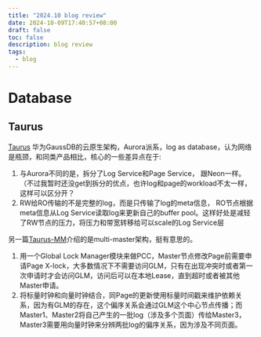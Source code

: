 ```yaml
---
title: "2024.10 blog review"
date: 2024-10-09T17:40:57+08:00
draft: false
toc: false
description: blog review
tags: 
  - blog
---
```


# Database

## Taurus
[Taurus](https://dl.acm.org/doi/10.1145/3318464.3386129)
华为GaussDB的云原生架构，Aurora派系，log as database，认为网络是瓶颈，和同类产品相比，核心的一些差异点在于:

1. 与Aurora不同的是，拆分了Log Service和Page Service， 跟Neon一样。（不过我暂时还没get到拆分的优点，也许log和page的workload不太一样，这样可以区分开？
2. RW给RO传输的不是完整的log，而是只传输了log的meta信息， RO节点根据meta信息从Log Service读取log来更新自己的buffer pool。这样好处是减轻了RW节点的压力，将压力和带宽转移给可以scale的Log Service层

另一篇[Taurus-MM](https://www.vldb.org/pvldb/vol16/p3488-depoutovitch.pdf)介绍的是multi-master架构，挺有意思的。

1. 用一个Global Lock Manager模块来做PCC，Master节点修改Page前需要申请Page X-lock，大多数情况下不需要访问GLM，只有在出现冲突时或者第一次申请时才会访问GLM，访问后可以在本地Lease，直到超时或者被其他Master申请。
1. 将标量时钟和向量时钟结合，同Page的更新使用标量时间戳来维护依赖关系，因为有GLM的存在，这个偏序关系会通过GLM这个中心节点传播；而Master1、Master2将自己产生的一批log（涉及多个页面）传给Master3，Master3需要用向量时钟来分辨两批log的偏序关系，因为涉及不同页面。
